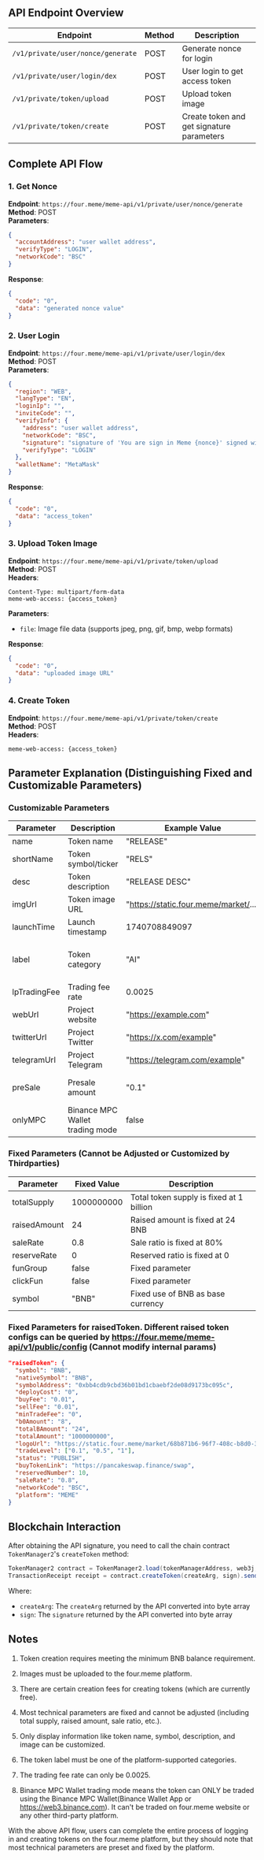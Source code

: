 ## API Endpoint Overview

| Endpoint | Method | Description |
|----------|--------|-------------|
| `/v1/private/user/nonce/generate` | POST | Generate nonce for login |
| `/v1/private/user/login/dex` | POST | User login to get access token |
| `/v1/private/token/upload` | POST | Upload token image |
| `/v1/private/token/create` | POST | Create token and get signature parameters |

## Complete API Flow

### 1. Get Nonce
**Endpoint**: `https://four.meme/meme-api/v1/private/user/nonce/generate`  
**Method**: POST  
**Parameters**:
```json
{
  "accountAddress": "user wallet address",
  "verifyType": "LOGIN",
  "networkCode": "BSC"
}
```
**Response**:
```json
{
  "code": "0",
  "data": "generated nonce value"
}
```

### 2. User Login
**Endpoint**: `https://four.meme/meme-api/v1/private/user/login/dex`  
**Method**: POST  
**Parameters**:
```json
{
  "region": "WEB",
  "langType": "EN",
  "loginIp": "",
  "inviteCode": "",
  "verifyInfo": {
    "address": "user wallet address",
    "networkCode": "BSC",
    "signature": "signature of 'You are sign in Meme {nonce}' signed with private key",
    "verifyType": "LOGIN"
  },
  "walletName": "MetaMask"
}
```
**Response**:
```json
{
  "code": "0",
  "data": "access_token"
}
```

### 3. Upload Token Image
**Endpoint**: `https://four.meme/meme-api/v1/private/token/upload`  
**Method**: POST  
**Headers**:
```
Content-Type: multipart/form-data
meme-web-access: {access_token}
```
**Parameters**:
- `file`: Image file data (supports jpeg, png, gif, bmp, webp formats)

**Response**:
```json
{
  "code": "0",
  "data": "uploaded image URL"
}
```

### 4. Create Token
**Endpoint**: `https://four.meme/meme-api/v1/private/token/create`  
**Method**: POST  
**Headers**:
```
meme-web-access: {access_token}
```

## Parameter Explanation (Distinguishing Fixed and Customizable Parameters)

### Customizable Parameters

| Parameter | Description | Example Value | Limitations |
|-----------|-------------|---------------|-------------|
| name | Token name | "RELEASE" | Customizable |
| shortName | Token symbol/ticker | "RELS" | Customizable |
| desc | Token description | "RELEASE DESC" | Customizable |
| imgUrl | Token image URL | "https://static.four.meme/market/..." | Must be uploaded to the platform |
| launchTime | Launch timestamp | 1740708849097 | Customizable |
| label | Token category | "AI" | Must be one of the platform-supported categories: Meme/AI/Defi/Games/Infra/De-Sci/Social/Depin/Charity/Others |
| lpTradingFee | Trading fee rate | 0.0025 | Fixed as 0.0025 |
| webUrl | Project website | "https://example.com" | Customizable |
| twitterUrl | Project Twitter | "https://x.com/example" | Customizable |
| telegramUrl | Project Telegram | "https://telegram.com/example" | Customizable |
| preSale | Presale amount | "0.1" | Pre-purchased BNB amount by the creator; "0" if not purchased |
| onlyMPC | Binance MPC Wallet trading mode | false | Whether to create a token that can ONLY be traded using the Binance MPC Wallet | Customizable

### Fixed Parameters (Cannot be Adjusted or Customized by Thirdparties)

| Parameter | Fixed Value | Description |
|-----------|-------------|-------------|
| totalSupply | 1000000000 | Total token supply is fixed at 1 billion |
| raisedAmount | 24 | Raised amount is fixed at 24 BNB |
| saleRate | 0.8 | Sale ratio is fixed at 80% |
| reserveRate | 0 | Reserved ratio is fixed at 0 |
| funGroup | false | Fixed parameter |
| clickFun | false | Fixed parameter |
| symbol | "BNB" | Fixed use of BNB as base currency |

### Fixed Parameters for raisedToken. Different raised token configs can be queried by https://four.meme/meme-api/v1/public/config (Cannot modify internal params)

```json
"raisedToken": {
  "symbol": "BNB",
  "nativeSymbol": "BNB",
  "symbolAddress": "0xbb4cdb9cbd36b01bd1cbaebf2de08d9173bc095c",
  "deployCost": "0",
  "buyFee": "0.01",
  "sellFee": "0.01",
  "minTradeFee": "0",
  "b0Amount": "8",
  "totalBAmount": "24",
  "totalAmount": "1000000000",
  "logoUrl": "https://static.four.meme/market/68b871b6-96f7-408c-b8d0-388d804b34275092658264263839640.png",
  "tradeLevel": ["0.1", "0.5", "1"],
  "status": "PUBLISH",
  "buyTokenLink": "https://pancakeswap.finance/swap",
  "reservedNumber": 10,
  "saleRate": "0.8",
  "networkCode": "BSC",
  "platform": "MEME"
}
```

## Blockchain Interaction

After obtaining the API signature, you need to call the chain contract `TokenManager2`'s `createToken` method:

```java
TokenManager2 contract = TokenManager2.load(tokenManagerAddress, web3j, credentials, gasProvider);
TransactionReceipt receipt = contract.createToken(createArg, sign).send();
```

Where:
- `createArg`: The `createArg` returned by the API converted into byte array
- `sign`: The `signature` returned by the API converted into byte array

## Notes

1. Token creation requires meeting the minimum BNB balance requirement.
2. Images must be uploaded to the four.meme platform.
3. There are certain creation fees for creating tokens (which are currently free).
4. Most technical parameters are fixed and cannot be adjusted (including total supply, raised amount, sale ratio, etc.).
5. Only display information like token name, symbol, description, and image can be customized.
6. The token label must be one of the platform-supported categories.
7. The trading fee rate can only be 0.0025. 

8. Binance MPC Wallet trading mode means the token can ONLY be traded using the Binance MPC Wallet(Binance Wallet App or https://web3.binance.com). It can't be traded on four.meme website or any other third-party platform. 

With the above API flow, users can complete the entire process of logging in and creating tokens on the four.meme platform, but they should note that most technical parameters are preset and fixed by the platform.